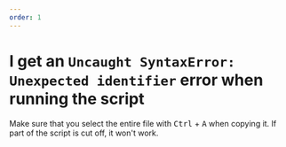 ```yaml
---
order: 1
---
```


# I get an `Uncaught SyntaxError: Unexpected identifier` error when running the script

Make sure that you select the entire file with <kbd>Ctrl</kbd> + <kbd>A</kbd> when copying it. If part of the script is cut off, it won't work.
